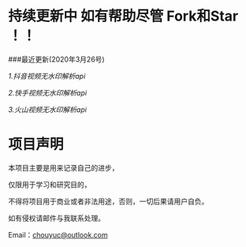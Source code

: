 # 持续更新中  如有帮助尽管 Fork和Star ！！

###最近更新(2020年3月26号)

*1.抖音视频无水印解析api*

*2.快手视频无水印解析api*

*3.火山视频无水印解析api*

# 项目声明
本项目主要是用来记录自己的进步，

仅限用于学习和研究目的，

不得将项目用于商业或者非法用途，否则，一切后果请用户自负。

如有侵权请邮件与我联系处理。

Email：chouyuc@outlook.com
